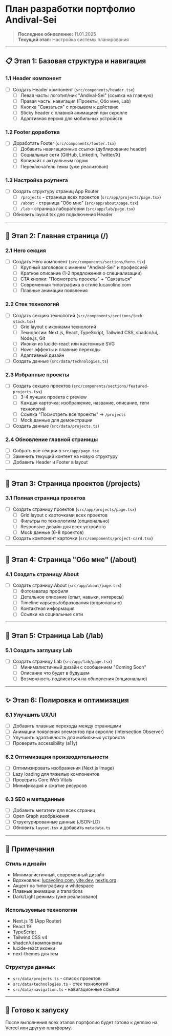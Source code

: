 # План разработки портфолио Andival-Sei

> **Последнее обновление:** 11.01.2025  
> **Текущий этап:** Настройка системы планирования

---

## 📋 Этап 1: Базовая структура и навигация

### 1.1 Header компонент

- [ ] Создать Header компонент (`src/components/header.tsx`)
  - [ ] Левая часть: логотип/ник "Andival-Sei" (ссылка на главную)
  - [ ] Правая часть: навигация (Проекты, Обо мне, Lab)
  - [ ] Кнопка "Связаться" с призывом к действию
  - [ ] Sticky header с плавной анимацией при скролле
  - [ ] Адаптивная версия для мобильных устройств

### 1.2 Footer доработка

- [ ] Доработать Footer (`src/components/footer.tsx`)
  - [ ] Добавить навигационные ссылки (дублирование header)
  - [ ] Социальные сети (GitHub, LinkedIn, Twitter/X)
  - [ ] Копирайт с актуальным годом
  - [ ] Переключатель темы (уже реализован)

### 1.3 Настройка роутинга

- [ ] Создать структуру страниц App Router
  - [ ] `/projects` - страница всех проектов (`src/app/projects/page.tsx`)
  - [ ] `/about` - страница "Обо мне" (`src/app/about/page.tsx`)
  - [ ] `/lab` - страница лаборатории (`src/app/lab/page.tsx`)
- [ ] Обновить layout.tsx для подключения Header

---

## 🎨 Этап 2: Главная страница (/)

### 2.1 Hero секция

- [ ] Создать Hero компонент (`src/components/sections/hero.tsx`)
  - [ ] Крупный заголовок с именем "Andival-Sei" и профессией
  - [ ] Краткое описание (1-2 предложения о специализации)
  - [ ] CTA кнопки: "Посмотреть проекты" + "Связаться"
  - [ ] Современная типографика в стиле lucavolino.com
  - [ ] Плавные анимации появления

### 2.2 Стек технологий

- [ ] Создать секцию технологий (`src/components/sections/tech-stack.tsx`)
  - [ ] Grid layout с иконками технологий
  - [ ] Технологии: Next.js, React, TypeScript, Tailwind CSS, shadcn/ui, Node.js, Git
  - [ ] Иконки из lucide-react или кастомные SVG
  - [ ] Hover эффекты и плавные переходы
  - [ ] Адаптивный дизайн
- [ ] Создать данные (`src/data/technologies.ts`)

### 2.3 Избранные проекты

- [ ] Создать секцию проектов (`src/components/sections/featured-projects.tsx`)
  - [ ] 3-4 лучших проекта с preview
  - [ ] Каждая карточка: изображение, название, описание, теги технологий
  - [ ] Ссылка "Посмотреть все проекты" → `/projects`
  - [ ] Mock данные для демонстрации
- [ ] Создать данные (`src/data/projects.ts`)

### 2.4 Обновление главной страницы

- [ ] Собрать все секции в `src/app/page.tsx`
- [ ] Заменить текущий контент на новую структуру
- [ ] Добавить Header и Footer в layout

---

## 📁 Этап 3: Страница проектов (/projects)

### 3.1 Полная страница проектов

- [ ] Создать страницу проектов (`src/app/projects/page.tsx`)
  - [ ] Grid layout с карточками всех проектов
  - [ ] Фильтры по технологиям (опционально)
  - [ ] Responsive дизайн для всех устройств
  - [ ] Mock данные (6-8 проектов)
- [ ] Создать компонент карточки (`src/components/project-card.tsx`)

---

## 👤 Этап 4: Страница "Обо мне" (/about)

### 4.1 Создать страницу About

- [ ] Создать страницу About (`src/app/about/page.tsx`)
  - [ ] Фото/аватар профиля
  - [ ] Детальное описание (опыт, навыки, интересы)
  - [ ] Timeline карьеры/образования (опционально)
  - [ ] Контактная информация
  - [ ] Ссылки на социальные сети

---

## 🧪 Этап 5: Страница Lab (/lab)

### 5.1 Создать заглушку Lab

- [ ] Создать страницу Lab (`src/app/lab/page.tsx`)
  - [ ] Минималистичный дизайн с сообщением "Coming Soon"
  - [ ] Описание что будет в будущем
  - [ ] Возможность подписаться на обновления (опционально)

---

## ✨ Этап 6: Полировка и оптимизация

### 6.1 Улучшить UX/UI

- [ ] Добавить плавные переходы между страницами
- [ ] Анимации появления элементов при скролле (Intersection Observer)
- [ ] Улучшить адаптивность для мобильных устройств
- [ ] Проверить accessibility (a11y)

### 6.2 Оптимизация производительности

- [ ] Оптимизировать изображения (Next.js Image)
- [ ] Lazy loading для тяжелых компонентов
- [ ] Проверить Core Web Vitals
- [ ] Минификация и сжатие ресурсов

### 6.3 SEO и метаданные

- [ ] Добавить метатеги для всех страниц
- [ ] Open Graph изображения
- [ ] Структурированные данные (JSON-LD)
- [ ] Обновить `layout.tsx` и добавить `metadata.ts`

---

## 📝 Примечания

### Стиль и дизайн

- Минималистичный, современный дизайн
- Вдохновлен: [lucavolino.com](https://lucavolino.com/), [vite.dev](https://vite.dev/), [nextjs.org](https://nextjs.org/)
- Акцент на типографику и whitespace
- Плавные анимации и transitions
- Dark/Light режимы (уже реализовано)

### Используемые технологии

- Next.js 15 (App Router)
- React 19
- TypeScript
- Tailwind CSS v4
- shadcn/ui компоненты
- lucide-react иконки
- next-themes для тем

### Структура данных

- `src/data/projects.ts` - список проектов
- `src/data/technologies.ts` - стек технологий
- `src/data/navigation.ts` - навигационные ссылки

---

## 🚀 Готово к запуску

После выполнения всех этапов портфолио будет готово к деплою на Vercel или другую платформу.
